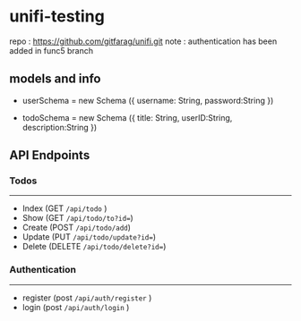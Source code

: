 # unifi-testing
repo : https://github.com/gitfarag/unifi.git
note : authentication has been added in func5 branch

## models and info 
- userSchema = new Schema ({
    username: String,
    password:String
})

- todoSchema = new Schema ({
    title: String,
    userID:String,
    description:String
})
## API Endpoints

### Todos

---

- Index (GET `/api/todo` )
- Show (GET `/api/todo/to?id=`) 
- Create (POST `/api/todo/add`) 
- Update (PUT `/api/todo/update?id=`) 
- Delete (DELETE `/api/todo/delete?id=`) 

### Authentication

---
- register (post `/api/auth/register` )
- login (post `/api/auth/login` )
